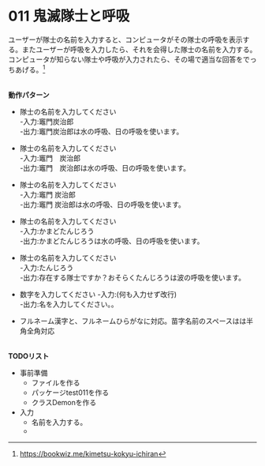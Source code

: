 # 011 鬼滅隊士と呼吸
ユーザーが隊士の名前を入力すると、コンピュータがその隊士の呼吸を表示する。またユーザーが呼吸を入力したら、それを会得した隊士の名前を入力する。コンピュータが知らない隊士や呼吸が入力されたら、その場で適当な回答をでっちあげる。[^1]<br><br>
[^1]: https://bookwiz.me/kimetsu-kokyu-ichiran

**動作パターン**
-  隊士の名前を入力してください<br>
 -入力:竈門炭治郎<br>
 -出力:竈門炭治郎は水の呼吸、日の呼吸を使います。

-  隊士の名前を入力してください<br>
 -入力:竈門　炭治郎<br>
 -出力:竈門　炭治郎は水の呼吸、日の呼吸を使います。

-  隊士の名前を入力してください<br>
 -入力:竈門 炭治郎<br>
 -出力:竈門 炭治郎は水の呼吸、日の呼吸を使います。

-  隊士の名前を入力してください<br>
 -入力:かまどたんじろう<br>
 -出力:かまどたんじろうは水の呼吸、日の呼吸を使います。

-  隊士の名前を入力してください<br>
 -入力:たんじろう<br>
 -出力:存在する隊士ですか？おそらくたんじろうは波の呼吸を使います。

-  数字を入力してください
-入力:(何も入力せず改行)<br>
-出力:名を入力してください。。

- フルネーム漢字と、フルネームひらがなに対応。苗字名前のスペースはは半角全角対応<br><br>

**TODOリスト**
-  事前準備
    -  ファイルを作る
    -  パッケージtest011を作る
    -  クラスDemonを作る
-  入力
    -  名前を入力する。
    -  


